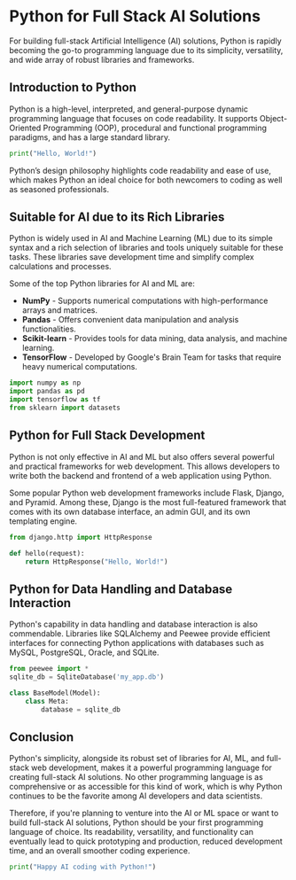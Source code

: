 # Python for Full Stack AI Solutions

For building full-stack Artificial Intelligence (AI) solutions, Python is rapidly becoming the go-to programming language due to its simplicity, versatility, and wide array of robust libraries and frameworks.

## Introduction to Python 

Python is a high-level, interpreted, and general-purpose dynamic programming language that focuses on code readability. It supports Object-Oriented Programming (OOP), procedural and functional programming paradigms, and has a large standard library.

```python
print("Hello, World!")
```

Python’s design philosophy highlights code readability and ease of use, which makes Python an ideal choice for both newcomers to coding as well as seasoned professionals.

## Suitable for AI due to its Rich Libraries

Python is widely used in AI and Machine Learning (ML) due to its simple syntax and a rich selection of libraries and tools uniquely suitable for these tasks. These libraries save development time and simplify complex calculations and processes.

Some of the top Python libraries for AI and ML are:

- **NumPy** - Supports numerical computations with high-performance arrays and matrices.
- **Pandas** - Offers convenient data manipulation and analysis functionalities.
- **Scikit-learn** - Provides tools for data mining, data analysis, and machine learning.
- **TensorFlow** - Developed by Google's Brain Team for tasks that require heavy numerical computations.

```python
import numpy as np
import pandas as pd
import tensorflow as tf
from sklearn import datasets
```

## Python for Full Stack Development

Python is not only effective in AI and ML but also offers several powerful and practical frameworks for web development. This allows developers to write both the backend and frontend of a web application using Python. 

Some popular Python web development frameworks include Flask, Django, and Pyramid. Among these, Django is the most full-featured framework that comes with its own database interface, an admin GUI, and its own templating engine.

```python
from django.http import HttpResponse

def hello(request):
    return HttpResponse("Hello, World!")
```

## Python for Data Handling and Database Interaction

Python's capability in data handling and database interaction is also commendable. Libraries like SQLAlchemy and Peewee provide efficient interfaces for connecting Python applications with databases such as MySQL, PostgreSQL, Oracle, and SQLite.

```python
from peewee import *
sqlite_db = SqliteDatabase('my_app.db')

class BaseModel(Model):
    class Meta:
        database = sqlite_db
```

## Conclusion

Python's simplicity, alongside its robust set of libraries for AI, ML, and full-stack web development, makes it a powerful programming language for creating full-stack AI solutions. No other programming language is as comprehensive or as accessible for this kind of work, which is why Python continues to be the favorite among AI developers and data scientists. 

Therefore, if you're planning to venture into the AI or ML space or want to build full-stack AI solutions, Python should be your first programming language of choice. Its readability, versatility, and functionality can eventually lead to quick prototyping and production, reduced development time, and an overall smoother coding experience.

```python
print("Happy AI coding with Python!")
```